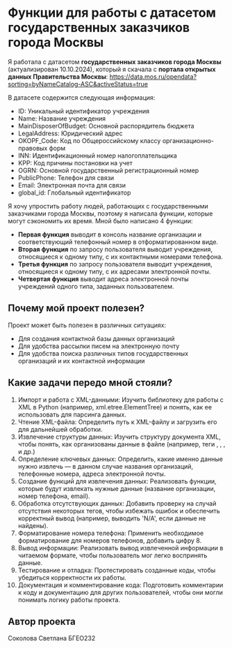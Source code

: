 # Функции для работы с датасетом государственных заказчиков города Москвы
Я работала с датасетом **государственных заказчиков города Москвы** (актуализирован 10.10.2024), который я скачала с **портала открытых данных Правительства Москвы**: https://data.mos.ru/opendata?sorting=byNameCatalog-ASC&activeStatus=true

В датасете содержится следующая информация: 
- ID: Уникальный идентификатор учреждения
- Name: Название учреждения
- MainDisposerOfBudget: Основной распорядитель бюджета
- LegalAddress: Юридический адрес
- OKOPF_Code: Код по Общероссийскому классу организационно-правовых форм
- INN: Идентификационный номер налогоплательщика
- KPP: Код причины постановки на учет
- OGRN: Основной государственный регистрационный номер
- PublicPhone: Телефон для связи
- Email: Электронная почта для связи
- global_id: Глобальный идентификатор

Я хочу упростить работу людей, работающих с государственными заказчиками города Москвы, поэтому я написала функции, которые могут сэкономить их время. Мной было написано 4 функции:
- **Первая функция** выводит в консоль название организации и соответствующий телефонный номер в отформатированном виде.
- **Вторая функция** по запросу пользователя выводит учреждения, относящиеся к одному типу, с их контактными номерами телефона. 
- **Третья функция** по запросу пользователя выводит учреждения, относящиеся к одному типу, с их адресами электронной почты.
- **Четвертая функция** выводит адреса электронной почты учреждений одного типа, заданных пользователем.

## Почему мой проект полезен?
Проект может быть полезен в различных ситуациях:
- Для создания контактной базы данных организаций
- Для удобства рассылки писем на электронную почту
- Для удобства поиска различных типов государственных организаций и их контактной информации


## Какие задачи передо мной стояли?
1. Импорт и работа с XML-данными: Изучить библиотеку для работы с XML в Python (например, xml.etree.ElementTree) и понять, как ее использовать для парсинга данных.
2. Чтение XML-файла: Определить путь к XML-файлу и загрузить его для дальнейшей обработки.
3. Извлечение структуры данных: Изучить структуру документа XML, чтобы понять, как организованы данные в файле (например, теги <array>, <item>, <Name>, <PublicPhone> и др.)
4. Определение ключевых данных: Определить, какие именно данные нужно извлечь — в данном случае названия организаций, телефонные номера, адреса электронной почты.
5. Создание функций для извлечения данных: Реализовать функции, которые будут извлекать нужные данные (название организации, номер телефона, email).
6. Обработка отсутствующих данных: Добавить проверку на случай отсутствия некоторых тегов, чтобы избежать ошибок и обеспечить корректный вывод (например, выводить 'N/A', если данные не найдены).
7. Форматирование номера телефона: Применить необходимое форматирование для номеров телефонов, добавить цифру 8.
8. Вывод информации: Реализовать вывод извлеченной информации в читаемом формате, чтобы пользователь мог легко воспринять данные.
9. Тестирование и отладка: Протестировать созданные коды, чтобы убедиться корректности их работы.
10. Документация и комментирование кода: Подготовить комментарии к коду и документацию для других пользователей, чтобы они могли понимать логику работы проекта.

## Автор проекта
Соколова Светлана БГЕО232
